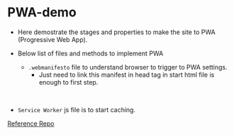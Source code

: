 # PWA-demo

* Here demostrate the stages and properties to make the site to PWA (Progressive Web App).

* Below list of files and methods to implement PWA
  *  `.webmanifesto` file to understand browser to trigger to PWA settings.
  &nbsp;
      * Just need to link this manifest in head tag in start html file is enough to first step.
<br>

  *  `Service Worker` js file is to start caching.
  
  
 [Reference Repo](https://github.com/marcushellberg/bad-news)
